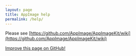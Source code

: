 ```yaml
---
layout: page
title: AppImage help
permalink: /help/
---
```


Please see [https://github.com/AppImage/AppImageKit/wiki](https://github.com/AppImage/AppImageKit/wiki)

<p><a class="b" href="https://github.com/AppImage/AppImageHub/edit/gh-pages/{{ page.path }}"><span class="octicon octicon-pencil"></span> Improve this page on GitHub!</a></p>
